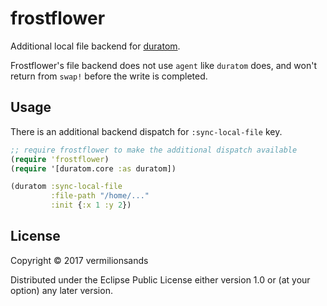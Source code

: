 # frostflower

Additional local file backend for [duratom](https://github.com/jimpil/duratom).

Frostflower's file backend does not use `agent` like `duratom` does, and won't return 
from `swap!` before the write is completed. 

## Usage

There is an additional backend dispatch for `:sync-local-file` key.

```clj
;; require frostflower to make the additional dispatch available
(require 'frostflower)
(require '[duratom.core :as duratom])

(duratom :sync-local-file
         :file-path "/home/..."
         :init {:x 1 :y 2})
```
 
## License

Copyright © 2017 vermilionsands

Distributed under the Eclipse Public License either version 1.0 or (at
your option) any later version.
